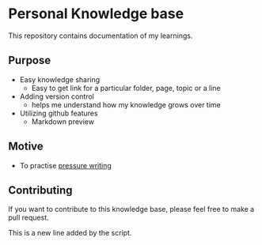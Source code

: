 # Personal Knowledge base
This repository contains documentation of my learnings.

## Purpose
- Easy knowledge sharing
    - Easy to get link for a particular folder, page, topic or a line
- Adding version control
    - helps me understand how my knowledge grows over time
- Utilizing github features
    - Markdown preview

## Motive
- To practise [pressure writing](https://www.youtube.com/shorts/o8sBS0th8xQ)

## Contributing

If you want to contribute to this knowledge base, please feel free to make a pull request.

This is a new line added by the script.